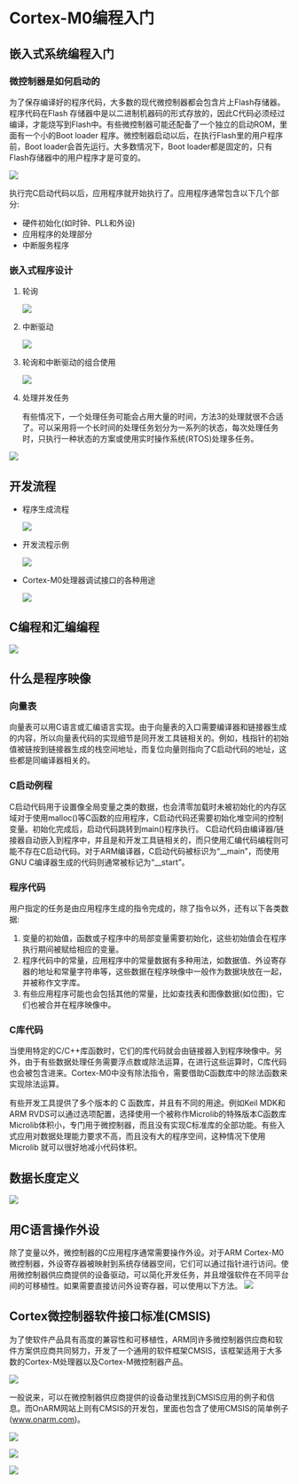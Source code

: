 # Cortex-M0编程入门

## 嵌入式系统编程入门

### 微控制器是如何启动的

为了保存编译好的程序代码，大多数的现代微控制器都会包含片上Flash存储器。程序代码在Flash 存储器中是以二进制机器码的形式存放的，因此C代码必须经过编译，才能烧写到Flash中。有些微控制器可能还配备了一个独立的启动ROM，里面有一个小的Boot loader 程序。微控制器启动以后，在执行Flash里的用户程序前，Boot loader会首先运行。大多数情况下，Boot loader都是固定的，只有Flash存储器中的用户程序才是可变的。

![](./source/Cortex-M0编程入门.assets/image-20230605153018364.png)

执行完C启动代码以后，应用程序就开始执行了。应用程序通常包含以下几个部分:

- 硬件初始化(如时钟、PLL和外设)
- 应用程序的处理部分
- 中断服务程序

### 嵌入式程序设计

1. 轮询

   ![](./source/Cortex-M0编程入门.assets/image-20230605154353765.png)

2. 中断驱动

   ![](./source/Cortex-M0编程入门.assets/image-20230605154426716.png)

3. 轮询和中断驱动的组合使用

   ![](./source/Cortex-M0编程入门.assets/image-20230605154455787.png)

4. 处理并发任务

   有些情况下，一个处理任务可能会占用大量的时间，方法3的处理就很不合适了。可以采用将一个长时间的处理任务划分为一系列的状态，每次处理任务时，只执行一种状态的方案或使用实时操作系统(RTOS)处理多任务。

![](./source/Cortex-M0编程入门.assets/image-20230605154523750.png)

## 开发流程

- 程序生成流程

  ![](./source/Cortex-M0编程入门.assets/image-20230605161328699.png)

- 开发流程示例

  ![](./source/Cortex-M0编程入门.assets/image-20230605161346424.png)

- Cortex-M0处理器调试接口的各种用途

  ![](./source/Cortex-M0编程入门.assets/image-20230605161405579.png)

## C编程和汇编编程

![](./source/Cortex-M0编程入门.assets/image-20230605161645329.png)

## 什么是程序映像

### 向量表

向量表可以用C语言或汇编语言实现。由于向量表的入口需要编译器和链接器生成的内容，所以向量表代码的实现细节是同开发工具链相关的。例如，栈指针的初始值被链按到链接器生成的栈空间地址，而复位向量则指向了C启动代码的地址，这些都是同编译器相关的。

### C启动例程

C启动代码用于设置像全局变量之类的数据，也会清零加载时未被初始化的内存区域对于使用malloc()等C函数的应用程序，C启动代码还需要初始化堆空间的控制变量。初始化完成后，启动代码跳转到main()程序执行。
C启动代码由编译器/链接器自动嵌入到程序中，并且是和开发工具链相关的，而只使用汇编代码编程则可能不存在C启动代码。对于ARM编译器，C启动代码被标识为“\_\_main”，而使用GNU C编译器生成的代码则通常被标记为“\_\_start”。

### 程序代码

用户指定的任务是由应用程序生成的指令完成的，除了指令以外，还有以下各类数据:

1. 变量的初始值，函数或子程序中的局部变量需要初始化，这些初始值会在程序执行期间被赋给相应的变量。
2. 程序代码中的常量，应用程序中的常量数据有多种用法，如数据值、外设寄存器的地址和常量字符串等，这些数据在程序映像中一般作为数据块放在一起，并被称作文字库。
3. 有些应用程序可能也会包括其他的常量，比如查找表和图像数据(如位图)，它们也被合并在程序映像中。

### C库代码

当使用特定的C/C++库函数时，它们的库代码就会由链接器入到程序映像中。另外，由于有些数据处理任务需要浮点数或除法运算，在进行这些运算时，C库代码也会被包含进来。Cortex-M0中没有除法指令，需要借助C函数库中的除法函数来实现除法运算。

有些开发工具提供了多个版本的 C 函数库，并且有不同的用途。例如Keil MDK和ARM RVDS可以通过选项配置，选择使用一个被称作Microlib的特殊版本C函数库Microlib体积小，专门用于微控制器，而且没有实现C标准库的全部功能。有些入式应用对数据处理能力要求不高，而且没有大的程序空间，这种情况下使用 Microlib 就可以很好地减小代码体积。

## 数据长度定义

![](./source/Cortex-M0编程入门.assets/image-20230605164714858.png)

## 用C语言操作外设

除了变量以外，微控制器的C应用程序通常需要操作外设。对于ARM Cortex-M0微控制器，外设寄存器被映射到系统存储器空间，它们可以通过指针进行访问。使用微控制器供应商提供的设备驱动，可以简化开发任务，并且增强软件在不同平台间的可移植性。如果需要直接访问外设寄存器，可以使用以下方法。
![](./source/Cortex-M0编程入门.assets/image-20230605165726407.png)

## Cortex微控制器软件接口标准(CMSIS)

为了使软件产品具有高度的兼容性和可移植性，ARM同许多微控制器供应商和软件方案供应商共同努力，开发了一个通用的软件框架CMSIS，该框架适用于大多数的Cortex-M处理器以及Cortex-M微控制器产品。

![](./source/Cortex-M0编程入门.assets/image-20230605170646072.png)

一般说来，可以在微控制器供应商提供的设备动里找到CMSIS应用的例子和信息。而OnARM网站上则有CMSIS的开发包，里面也包含了使用CMSIS的简单例子(www.onarm.com)。

![](./source/Cortex-M0编程入门.assets/image-20230605171224740.png)

![](./source/Cortex-M0编程入门.assets/image-20230605171247180.png)

![](./source/Cortex-M0编程入门.assets/image-20230605171748400.png)
